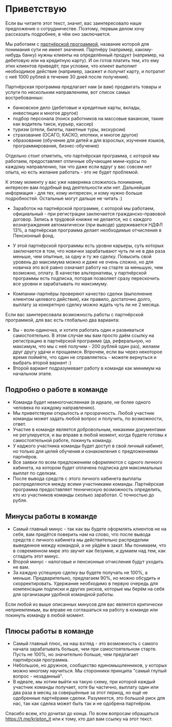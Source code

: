 # Приветствую

Если вы читаете этот текст, значит, вас заинтересовало наше предложение о сотрудничестве. Поэтому, первым делом хочу рассказать подробнее, в чём оно заключается.

Мы работаем с [партнёрской программой](https://ru.wikipedia.org/wiki/%D0%9F%D0%B0%D1%80%D1%82%D0%BD%D1%91%D1%80%D1%81%D0%BA%D0%B0%D1%8F_%D0%BF%D1%80%D0%BE%D0%B3%D1%80%D0%B0%D0%BC%D0%BC%D0%B0), название которой для понимания сути не имеет значения. Партнёру (например, какому-нибудь банку) нужны клиенты на определённый продукт (например, на дебетовую или на кредитную карту). И он готов платить тем, кто ему этих клиентов приведёт, при условии, что клиент выполнит необходимое действие (например, закажет и получит карту, и потратит с неё 1000 рублей в течение 30 дней после получения).

Партнёрская программа предлагает нам (и вам) продвигать товары и услуги по нескольким направлениям, вот список самых востребованных:
* банковское дело (дебетовые и кредитные карты, вклады, инвестиции и многое другое)
* подбор персонала (поиск работников на массовые вакансии, такие как водитель такси, курьер, кассир)
* туризм (отели, билеты, пакетные туры, экскурсии)
* страхование (ОСАГО, КАСКО, ипотеки, и многое другое)
* образование (обучение для детей и для взрослых, изучение языков, программирования, бизнес-обучение)

Отдельно стоит отметить, что партнёрская программа, с которой мы работаем, предоставляет отличные обучающие мини-курсы по каждому направлению, так что даже если вдруг у вас совсем нет опыта, но есть желание работать - это не будет проблемой.

К этому моменту у вас уже наверняка сложилось понимание, интересен вам подобный вид деятельности или нет. Дальнейшая информация - для тех, кому интересен, и кому нужно больше подробностей. Остальные могут дальше не читать :)

* Заработок на партнёрской программе, с которой мы работаем, официальный - при регистрации заключается гражданско-правовой договор. Запись в трудовой книжке не делается, но с каждого вознаграждения автоматически (при выводе) удерживается НДФЛ 13%, а партнёрская программа делает необходимые отчисления в Пенсионный фонд.

* У этой партнёрской программы есть уровни карьеры, суть которых заключается в том, что новички зарабатывают чуть ли не в два раза меньше, чем опытные, за одну и ту же сделку. Повысить свой уровень до максимума можно и даже не очень сложно, но для новичка это всё равно означает работу на старте за меньшую, чем возможно, оплату. В качестве альтернативы, у партнёрской программы есть подписка, поторая позволяет сразу перескочить все уровни и зарабатывать по максимуму.
 
* Компании-партнёры проверяют качество сделки (выполнение клиентом целевого действия), как правило, достаточно долго, выплату за конкретную сделку можно ждать чуть ли не 2 месяца.

Если вас заинтересовала возможность работы с партнёрской программой, для вас есть глобально два варианта:
* Вы - волк-одиночка, и хотите работать один и развиваться самостоятельно. В этом случае мы вам просто даём ссылку на регистрацию в партнёрской программе (да, реферальную, но максимум, что мы с неё получим - 200 рублей один раз), желаем друг другу удачи и прощаемся. Впрочем, если вы через некоторое время поймёте, что один не справляетесь - можете вернуться и выбрать второй вариант :)
* Второй вариант подразумевает работу в команде как минимум на начальном этапе.

## Подробно о работе в команде
* Команда будет немногочисленная (в идеале, не более одного человека по каждому направлению).
* Мы приветствуем открытость и прозрачность. Любой участник команды может задать любой вопрос и получить, по возможности, ответ.
* Участие в команде является добровольным, никакими документами не регулируется, и вы вправе в любой момент, когда будете готовы к самостоятельной работе, покинуть команду.
* У каджого участника команды будет доступ в свой личный кабинет, но только для целей обучения и ознакомления с предложениями партнёров.
* Все заявки по всем предложениям оформляются с одного личного кабинета, на котором будет оплачена подписка для максимальных выплат по сделкам.
* После вывода средств с этого личного кабинета выплаты распределяются между всеми участниками команды. Партнёрская программа предоставляет техническую возможность определить, кто из участников команды сколько заработал. С точностью до рубля.

## Минусы работы в команде
* Самый главный минус - так как вы будете оформлять клиентов не на себя, вам придётся поверить нам на слово, что после вывода средств с личного кабинета мы действительно распределим выведенное между командой, а не уйдём в закат. Мы понимаем, что в современном мире это звучит как безумие, и думаем над тем, как сгладить этот минус.
* Второй минус - налоговые и пенсионные отчисления будут уходить не вам.
* За каждую успешную сделку вы будете получать не 100%, а меньше. Предварительно, предлагаем 90%, но можно обсудить и скорректировать. Удержание необходимо в первую очередь для компенсации подписки и других рисков, которые мы берём на себя для организации удобной командной работы.

Если любой из выше описанных минусов для вас является критически неприемлемым, вы вправе не соглашаться на работу в команде или покинуть команду в любой момент.

## Плюсы работы в команде

* Самый главный плюс, на наш взгляд - это возможность с самого начала зарабатывать больше, чем при самостоятельном старте. Пусть не 100%, но значительно больше, чем предлагает партнёрская программа.
* Небольшое, но дружное, сообщество единомышленников, у которых можно многому научиться. Мы сторонники принципа "самый глупый вопрос - незаданный".
* В идеале, мы хотим выйти на такую схему, при которой каждый участник команды получает, хотя бы частично, выплату один или два раза в месяц за совершённые за этот период, но ещё не одобренные партнёрами сделки. Разумеется, это большой риск для нас, так как сделка может быть так и не одобрена партнёром.

Спасибо всем, кто дочитал до конца. По всем вопросам обращаться https://t.me/kripton_it или к тому, кто дал вам ссылку на этот текст.
